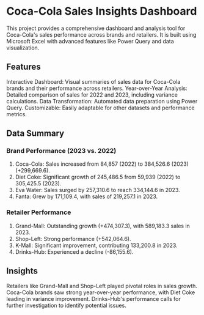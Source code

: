 # Coca-Cola Sales Insights Dashboard
This project provides a comprehensive dashboard and analysis tool for Coca-Cola's sales performance across brands and retailers. It is built using Microsoft Excel with advanced features like Power Query and data visualization.
## Features
Interactive Dashboard: Visual summaries of sales data for Coca-Cola brands and their performance across retailers.
Year-over-Year Analysis: Detailed comparison of sales for 2022 and 2023, including variance calculations.
Data Transformation: Automated data preparation using Power Query.
Customizable: Easily adaptable for other datasets and performance metrics.
## Data Summary
### Brand Performance (2023 vs. 2022)
1. Coca-Cola: Sales increased from 84,857 (2022) to 384,526.6 (2023) (+299,669.6).
2. Diet Coke: Significant growth of 245,486.5 from 59,939 (2022) to 305,425.5 (2023).
3. Eva Water: Sales surged by 257,310.6 to reach 334,144.6 in 2023.
4. Fanta: Grew by 171,109.4, with sales of 219,257.1 in 2023.
### Retailer Performance
1. Grand-Mall: Outstanding growth (+474,307.3), with 589,183.3 sales in 2023.
2. Shop-Left: Strong performance (+542,064.6).
3. K-Mall: Significant improvement, contributing 133,200.8 in 2023.
4. Drinks-Hub: Experienced a decline (-86,155.6).
## Insights
Retailers like Grand-Mall and Shop-Left played pivotal roles in sales growth.
Coca-Cola brands saw strong year-over-year performance, with Diet Coke leading in variance improvement.
Drinks-Hub's performance calls for further investigation to identify potential issues.
